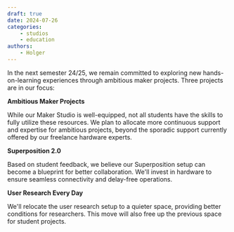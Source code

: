 ```yaml
---
draft: true
date: 2024-07-26
categories:
    - studios
    - education
authors:
    - Holger
---
```


In the next semester 24/25, we remain committed to exploring new hands-on-learning experiences through ambitious maker projects. Three projects are in our focus:

**Ambitious Maker Projects**

While our Maker Studio is well-equipped, not all students have the skills to fully utilize these resources. We plan to allocate more continuous support and expertise for ambitious projects, beyond the sporadic support currently offered by our freelance hardware experts.

**Superposition 2.0**

Based on student feedback, we believe our Superposition setup can become a blueprint for better collaboration. We'll invest in hardware to ensure seamless connectivity and delay-free operations.

**User Research Every Day**

We'll relocate the user research setup to a quieter space, providing better conditions for researchers. This move will also free up the previous space for student projects.